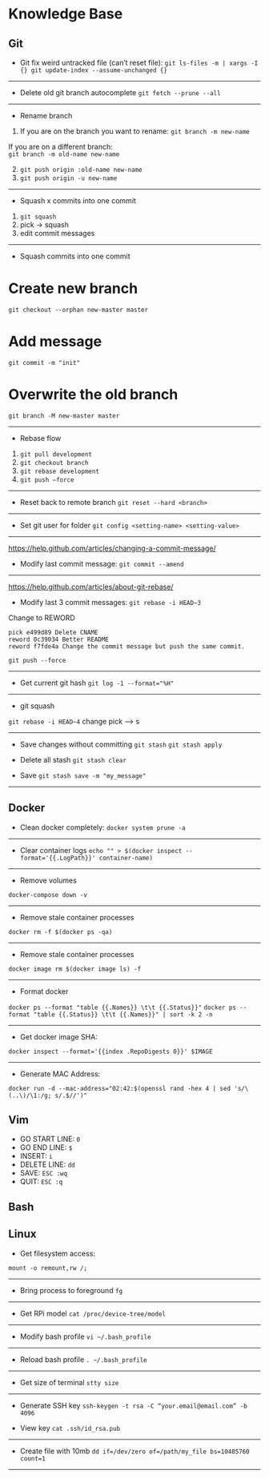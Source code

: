 Knowledge Base
========================

Git
-------------------

- Git fix weird untracked file (can’t reset file): 
`git ls-files -m | xargs -I {} git update-index --assume-unchanged {}`

_______________________________________________

- Delete old git branch autocomplete
`git fetch --prune --all`

_______________________________________________
- Rename branch
1. If you are on the branch you want to rename:
	`git branch -m new-name`
	

If you are on a different branch:	
	`git branch -m old-name new-name`

2. `git push origin :old-name new-name`
3. `git push origin -u new-name`

________________________________________________
- Squash x commits into one commit

1. `git squash`
2. pick -> squash
3. edit commit messages

________________________________________________
- Squash commits into one commit

# Create new branch
`git checkout --orphan new-master master`

# Add message
`git commit -m "init"`

# Overwrite the old branch
`git branch -M new-master master`

________________________________________________

- Rebase flow

1. `git pull development`
2. `git checkout branch`
3. `git rebase development`
4. `git push —force`

________________________________________________

- Reset back to remote branch
`git reset --hard <branch>`

________________________________________________

- Set git user for folder
`git config <setting-name> <setting-value>`

________________________________________________
https://help.github.com/articles/changing-a-commit-message/

- Modify last commit message: 
`git commit --amend`

________________________________________________
https://help.github.com/articles/about-git-rebase/

- Modify last 3 commit messages:
`git rebase -i HEAD~3`

Change to REWORD
```
pick e499d89 Delete CNAME
reword 0c39034 Better README
reword f7fde4a Change the commit message but push the same commit.
```

`git push --force`

________________________________________________

- Get current git hash
`git log -1 --format="%H"`

_______________________________________________

- git squash

`git rebase -i HEAD~4`
change pick —> s
_______________________________________________

- Save changes without committing
`git stash`
`git stash apply`

- Delete all stash
`git stash clear`

- Save
`git stash save -m "my_message"`

_______________________________________________

Docker
-------------------

- Clean docker completely:
`docker system prune -a`
________________________________________________

- Clear container logs
`echo "" > $(docker inspect --format='{{.LogPath}}' container-name)`

________________________________________________
- Remove volumes

`docker-compose down -v`

________________________________________________

- Remove stale container processes

`docker rm -f $(docker ps -qa)`
________________________________________________

- Remove stale container processes

`docker image rm $(docker image ls) -f`
________________________________________________
- Format docker 

`docker ps --format "table {{.Names}} \t\t {{.Status}}"`
`docker ps --format "table {{.Status}} \t\t {{.Names}}" | sort -k 2 -n`

_______________________________________________

- Get docker image SHA:

`docker inspect --format='{{index .RepoDigests 0}}' $IMAGE`

_______________________________________________

- Generate MAC Address:

`docker run -d --mac-address="02:42:$(openssl rand -hex 4 | sed 's/\(..\)/\1:/g; s/.$//')"`


Vim
-------------------

- GO START LINE: `0`
- GO END LINE: `$`
- INSERT: `i`
- DELETE LINE: `dd`
- SAVE: `ESC :wq` 
- QUIT: `ESC :q`

Bash
-------------------

Linux
-------------------

- Get filesystem access:

`mount -o remount,rw /;`
_______________________________________________

- Bring process to foreground 
`fg`

_______________________________________________

- Get RPi model
`cat /proc/device-tree/model`

_______________________________________________

- Modify bash profile
`vi ~/.bash_profile`

_______________________________________________

- Reload bash profile
`. ~/.bash_profile`

_______________________________________________

- Get size of terminal
`stty size`

_______________________________________________

- Generate SSH key
`ssh-keygen -t rsa -C “your.email@email.com” -b 4096`

- View key
`cat .ssh/id_rsa.pub`

_______________________________________________

- Create file with 10mb
`dd if=/dev/zero of=/path/my_file bs=10485760 count=1`

_______________________________________________